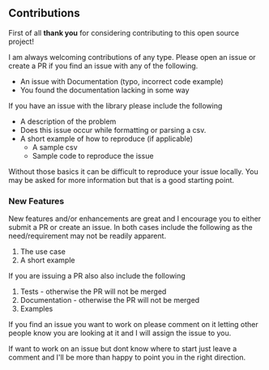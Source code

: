 ## Contributions

First of all **thank you** for considering contributing to this open source project!

I am always welcoming contributions of any type. Please open an issue or create a PR if you find an issue with any of the following.

* An issue with Documentation (typo, incorrect code example)
* You found the documentation lacking in some way

If you have an issue with the library please include the following

* A description of the problem
* Does this issue occur while formatting or parsing a csv.
* A short example of how to reproduce (if applicable) 
    * A sample csv
    * Sample code to reproduce the issue

Without those basics it can be difficult to reproduce your issue locally. You may be asked for more information but that is a good starting point.

### New Features

New features and/or enhancements are great and I encourage you to either submit a PR or create an issue. In both cases include the following as the need/requirement may not be readily apparent.

1. The use case
2. A short example

If you are issuing a PR also also include the following

1. Tests - otherwise the PR will not be merged
2. Documentation - otherwise the PR will not be merged
3. Examples

If you find an issue you want to work on please comment on it letting other people know you are looking at it and I will assign the issue to you.

If want to work on an issue but dont know where to start just leave a comment and I'll be more than happy to point you in the right direction.